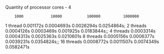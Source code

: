 Quantity of processor cores - 4

        1000            10000           100000          1000000
1 thread 0.001172s      0.0004693s      0.0026294s      0.0254864s;
2 threads 0.0004126s    0.0003469s      0.001925s       0.0183844s;; 
4 threads 0.0003314s    0.0004313s      0.0025363s      0.0210601s 
8 threads 0.0005156s    0.0006377s      0.0039231s      0.0354824s;; 
16 threads 0.0008772s   0.0011507s      0.0074349s      0.0582471s
